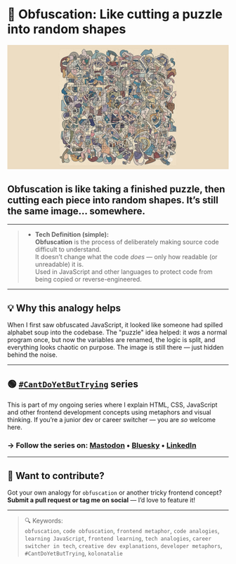 # 🔘 Obfuscation: Like cutting a puzzle into random shapes

![obfuscation analogy](/images/obfuscation.jpg)

## Obfuscation is like taking a finished puzzle, then cutting each piece into random shapes. It’s still the same image… somewhere.

---

> - **Tech Definition (simple):**  
**Obfuscation** is the process of deliberately making source code difficult to understand.  
It doesn’t change what the code *does* — only how readable (or unreadable) it is.  
Used in JavaScript and other languages to protect code from being copied or reverse-engineered.

---

## 💡 Why this analogy helps

When I first saw obfuscated JavaScript, it looked like someone had spilled alphabet soup into the codebase. The "puzzle" idea helped: it *was* a normal program once, but now the variables are renamed, the logic is split, and everything looks chaotic on purpose. The image is still there — just hidden behind the noise.

---

## 🟢 [`#CantDoYetButTrying`](https://github.com/kolonatalie/cant-do-yet-but-trying) series

This is part of my ongoing series where I explain HTML, CSS, JavaScript and other frontend development concepts using metaphors and visual thinking. If you’re a junior dev or career switcher — you are *so* welcome here.  
### → Follow the series on: [Mastodon](https://mastodon.social/@kolonatalie) • [Bluesky](https://bsky.app/profile/kolonatalie.bsky.social) • [LinkedIn](https://www.linkedin.com/in/kolonatalie/)

---

## 🤝 Want to contribute?

Got your own analogy for `obfuscation` or another tricky frontend concept? **Submit a pull request or tag me on social** — I’d love to feature it!

---

> 🔍 Keywords:  
`obfuscation`, `code obfuscation`, `frontend metaphor`, `code analogies`, `learning JavaScript`, `frontend learning`, `tech analogies`, `career switcher in tech`, `creative dev explanations`, `developer metaphors`, `#CantDoYetButTrying`, `kolonatalie`